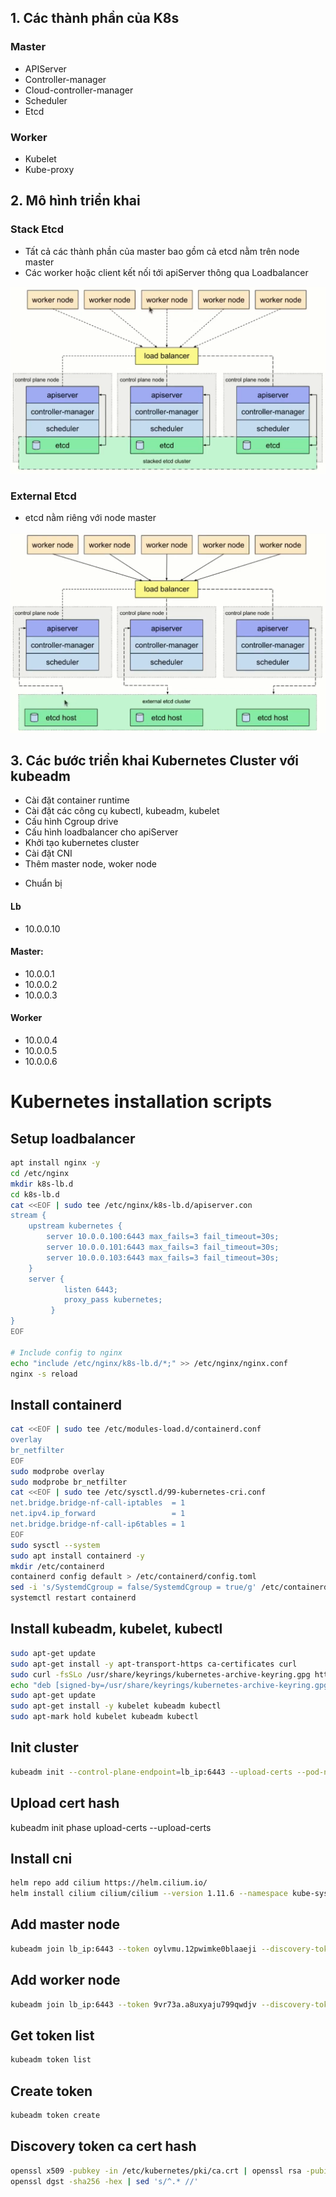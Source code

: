 
## 1. Các thành phần của K8s
### Master
   - APIServer
   - Controller-manager 
   - Cloud-controller-manager
   - Scheduler
   - Etcd
### Worker 
  - Kubelet
  - Kube-proxy
## 2. Mô hình triển khai
### Stack Etcd
  - Tất cả các thành phần của master bao gồm cả etcd nằm trên node master
  -  Các worker hoặc client kết nối tới apiServer thông qua Loadbalancer

  ![](./images/stack-etcd.png)
### External Etcd
  - etcd nằm riêng với node master

![](./images/external-etcd.png)

## 3.  Các bước triển khai Kubernetes Cluster với kubeadm
 - Cài đặt container runtime
 - Cài đặt các công cụ  kubectl, kubeadm, kubelet
 - Cấu hình Cgroup drive
 - Cấu hình loadbalancer cho apiServer
 - Khởi tạo kubernetes cluster
 - Cài đặt CNI
 - Thêm master node, woker node
 
* Chuẩn bị
#### Lb
 - 10.0.0.10
#### Master:
 -  10.0.0.1
 -  10.0.0.2
 -  10.0.0.3
#### Worker
 - 10.0.0.4
 - 10.0.0.5
 - 10.0.0.6

# Kubernetes installation scripts

## Setup loadbalancer
```sh
apt install nginx -y
cd /etc/nginx
mkdir k8s-lb.d
cd k8s-lb.d
cat <<EOF | sudo tee /etc/nginx/k8s-lb.d/apiserver.con
stream {
    upstream kubernetes {
        server 10.0.0.100:6443 max_fails=3 fail_timeout=30s;
        server 10.0.0.101:6443 max_fails=3 fail_timeout=30s;
        server 10.0.0.103:6443 max_fails=3 fail_timeout=30s;
    }
    server {
            listen 6443;
            proxy_pass kubernetes;
         }
}
EOF

# Include config to nginx
echo "include /etc/nginx/k8s-lb.d/*;" >> /etc/nginx/nginx.conf
nginx -s reload

```

## Install containerd

```sh
cat <<EOF | sudo tee /etc/modules-load.d/containerd.conf
overlay
br_netfilter
EOF
sudo modprobe overlay
sudo modprobe br_netfilter
cat <<EOF | sudo tee /etc/sysctl.d/99-kubernetes-cri.conf
net.bridge.bridge-nf-call-iptables  = 1
net.ipv4.ip_forward                 = 1
net.bridge.bridge-nf-call-ip6tables = 1
EOF
sudo sysctl --system
sudo apt install containerd -y
mkdir /etc/containerd
containerd config default > /etc/containerd/config.toml
sed -i 's/SystemdCgroup = false/SystemdCgroup = true/g' /etc/containerd/config.toml
systemctl restart containerd
```

## Install kubeadm, kubelet, kubectl

```sh
sudo apt-get update
sudo apt-get install -y apt-transport-https ca-certificates curl
sudo curl -fsSLo /usr/share/keyrings/kubernetes-archive-keyring.gpg https://packages.cloud.google.com/apt/doc/apt-key.gpg
echo "deb [signed-by=/usr/share/keyrings/kubernetes-archive-keyring.gpg] https://apt.kubernetes.io/ kubernetes-xenial main" | sudo tee /etc/apt/sources.list.d/kubernetes.list
sudo apt-get update
sudo apt-get install -y kubelet kubeadm kubectl
sudo apt-mark hold kubelet kubeadm kubectl
```

## Init cluster

```sh
kubeadm init --control-plane-endpoint=lb_ip:6443 --upload-certs --pod-network-cidr=10.0.0.0/8
```
## Upload cert hash
kubeadm init phase upload-certs --upload-certs

## Install cni

```sh
helm repo add cilium https://helm.cilium.io/
helm install cilium cilium/cilium --version 1.11.6 --namespace kube-system
```

## Add master node

```sh
kubeadm join lb_ip:6443 --token oylvmu.12pwimke0blaaeji --discovery-token-ca-cert-hash sha256:303a791ef0bdaeb3a3b54ca80f8f4831dff6d0bb1c43c664d9102c9ec569ef61 --control-plane --certificate-key 3b4da12cd25d1c1e7a47abcb908c73405c4abd5e542f99692d8f1b9d368d307a
```

## Add worker node

```sh
kubeadm join lb_ip:6443 --token 9vr73a.a8uxyaju799qwdjv --discovery-token-ca-cert-hash sha256:7c2e69131a36ae2a042a339b33381c6d0d43887e2de83720eff5359e26aec866
```

## Get token list

```sh
kubeadm token list
```

## Create token

```sh
kubeadm token create
```

## Discovery token ca cert hash

```sh
openssl x509 -pubkey -in /etc/kubernetes/pki/ca.crt | openssl rsa -pubin -outform der 2>/dev/null | \
openssl dgst -sha256 -hex | sed 's/^.* //'
```
